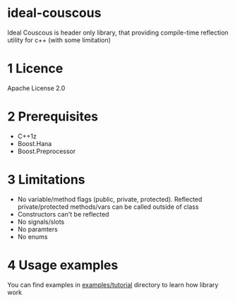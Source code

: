 # ideal-couscous
Ideal Couscous is header only library, that providing compile-time reflection utility for c++ (with some limitation)

1 Licence
==========
Apache License 2.0

2 Prerequisites
===============
- C++1z
- Boost.Hana
- Boost.Preprocessor

3 Limitations
==============
- No variable/method flags (public, private, protected). Reflected private/protected methods/vars can be called outside of class
- Constructors can't be reflected
- No signals/slots
- No paramters
- No enums

4 Usage examples
=================
You can find examples in [examples/tutorial](https://github.com/maxis11/ideal-couscous/tree/master/examples/tutorial) directory to learn how library work
